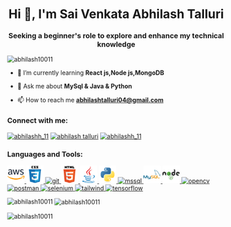 <h1 align="center">Hi 👋, I'm Sai Venkata Abhilash Talluri</h1>
<h3 align="center">Seeking a beginner's role to explore and enhance my technical knowledge</h3>

<p align="left"> <img src="https://komarev.com/ghpvc/?username=abhilash10011&label=Profile%20views&color=0e75b6&style=flat" alt="abhilash10011" /> </p>

- 🌱 I’m currently learning **React js,Node js,MongoDB**

- 💬 Ask me about **MySql & Java & Python**

- 📫 How to reach me **abhilashtalluri04@gmail.com**

<h3 align="left">Connect with me:</h3>
<p align="left">
<a href="https://twitter.com/abhilashh_11" target="blank"><img align="center" src="https://raw.githubusercontent.com/rahuldkjain/github-profile-readme-generator/master/src/images/icons/Social/twitter.svg" alt="abhilashh_11" height="30" width="40" /></a>
<a href="https://linkedin.com/in/abhilash talluri" target="blank"><img align="center" src="https://raw.githubusercontent.com/rahuldkjain/github-profile-readme-generator/master/src/images/icons/Social/linked-in-alt.svg" alt="abhilash talluri" height="30" width="40" /></a>
<a href="https://instagram.com/abhilashh_11" target="blank"><img align="center" src="https://raw.githubusercontent.com/rahuldkjain/github-profile-readme-generator/master/src/images/icons/Social/instagram.svg" alt="abhilashh_11" height="30" width="40" /></a>
</p>

<h3 align="left">Languages and Tools:</h3>
<p align="left"> <a href="https://aws.amazon.com" target="_blank" rel="noreferrer"> <img src="https://raw.githubusercontent.com/devicons/devicon/master/icons/amazonwebservices/amazonwebservices-original-wordmark.svg" alt="aws" width="40" height="40"/> </a> <a href="https://www.w3schools.com/css/" target="_blank" rel="noreferrer"> <img src="https://raw.githubusercontent.com/devicons/devicon/master/icons/css3/css3-original-wordmark.svg" alt="css3" width="40" height="40"/> </a> <a href="https://git-scm.com/" target="_blank" rel="noreferrer"> <img src="https://www.vectorlogo.zone/logos/git-scm/git-scm-icon.svg" alt="git" width="40" height="40"/> </a> <a href="https://www.w3.org/html/" target="_blank" rel="noreferrer"> <img src="https://raw.githubusercontent.com/devicons/devicon/master/icons/html5/html5-original-wordmark.svg" alt="html5" width="40" height="40"/> </a> <a href="https://www.java.com" target="_blank" rel="noreferrer"> <img src="https://raw.githubusercontent.com/devicons/devicon/master/icons/java/java-original.svg" alt="java" width="40" height="40"/> </a> <a href="https://www.google.com/url?sa=t&source=web&rct=j&opi=89978449&url=https://www.python.org/&ved=2ahUKEwj_5pOqkt2HAxXW8zgGHVeuO_4QFnoECCgQAQ&usg=AOvVaw0QREvGsjwHKp2GtoYvs1JH" target="_blank" rel="noreferrer"> <img src="https://raw.githubusercontent.com/devicons/devicon/master/icons/Python/Python-original.svg" alt="javascript" width="40" height="40"/> </a> <a href="https://www.microsoft.com/en-us/sql-server" target="_blank" rel="noreferrer"> <img src="https://www.svgrepo.com/show/303229/microsoft-sql-server-logo.svg" alt="mssql" width="40" height="40"/> </a> <a href="https://www.mysql.com/" target="_blank" rel="noreferrer"> <img src="https://raw.githubusercontent.com/devicons/devicon/master/icons/mysql/mysql-original-wordmark.svg" alt="mysql" width="40" height="40"/> </a> <a href="https://nodejs.org" target="_blank" rel="noreferrer"> <img src="https://raw.githubusercontent.com/devicons/devicon/master/icons/nodejs/nodejs-original-wordmark.svg" alt="nodejs" width="40" height="40"/> </a> <a href="https://opencv.org/" target="_blank" rel="noreferrer"> <img src="https://www.vectorlogo.zone/logos/opencv/opencv-icon.svg" alt="opencv" width="40" height="40"/> </a> <a href="https://postman.com" target="_blank" rel="noreferrer"> <img src="https://www.vectorlogo.zone/logos/getpostman/getpostman-icon.svg" alt="postman" width="40" height="40"/> </a> <a href="https://www.selenium.dev" target="_blank" rel="noreferrer"> <img src="https://raw.githubusercontent.com/detain/svg-logos/780f25886640cef088af994181646db2f6b1a3f8/svg/selenium-logo.svg" alt="selenium" width="40" height="40"/> </a> <a href="https://tailwindcss.com/" target="_blank" rel="noreferrer"> <img src="https://www.vectorlogo.zone/logos/tailwindcss/tailwindcss-icon.svg" alt="tailwind" width="40" height="40"/> </a> <a href="https://www.tensorflow.org" target="_blank" rel="noreferrer"> <img src="https://www.vectorlogo.zone/logos/tensorflow/tensorflow-icon.svg" alt="tensorflow" width="40" height="40"/> </a> </p>

<p><img align="left" src="https://github-readme-stats.vercel.app/api/top-langs?username=abhilash10011&show_icons=true&locale=en&layout=compact" alt="abhilash10011" /></p>

<p>&nbsp;<img align="center" src="https://github-readme-stats.vercel.app/api?username=abhilash10011&show_icons=true&locale=en" alt="abhilash10011" /></p>

<p><img align="center" src="https://github-readme-streak-stats.herokuapp.com/?user=abhilash10011&" alt="abhilash10011" /></p>
